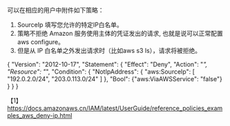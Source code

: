 可以在相应的用户中附件如下策略：

   1) SourceIp 填写您允许的特定IP白名单。
   2) 策略不拒绝 Amazon 服务使用主体的凭证发出的请求,  也就是说可以正常配置aws configure。
   3) 但是从 IP 白名单之外发出请求时（比如aws s3 ls），请求将被拒绝。

{
    "Version": "2012-10-17",
    "Statement": {
        "Effect": "Deny",
        "Action": "*",
        "Resource": "*",
        "Condition": {
            "NotIpAddress": {
                "aws:SourceIp": [
                    "192.0.2.0/24",
                    "203.0.113.0/24"
                ]
            },
            "Bool": {"aws:ViaAWSService": "false"}
        }
    }
}


【1】 https://docs.amazonaws.cn/IAM/latest/UserGuide/reference_policies_examples_aws_deny-ip.html 